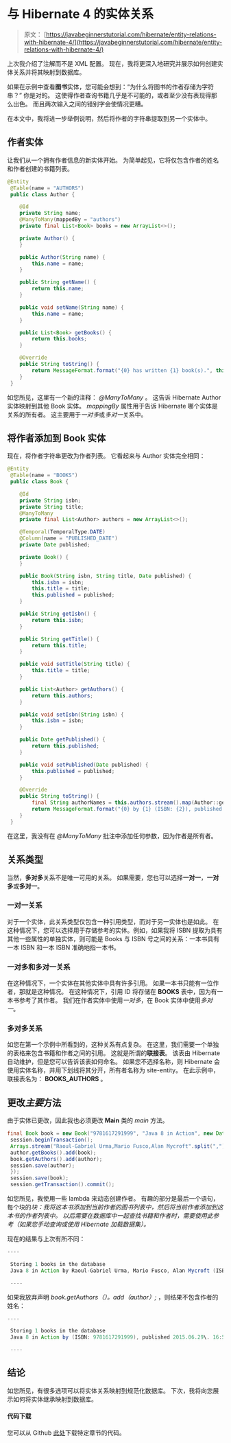 # 与 Hibernate 4 的实体关系

> 原文： [https://javabeginnerstutorial.com/hibernate/entity-relations-with-hibernate-4/](https://javabeginnerstutorial.com/hibernate/entity-relations-with-hibernate-4/)

上次我介绍了注解而不是 XML 配置。 现在，我将更深入地研究并展示如何创建实体关系并将其映射到数据库。

如果在示例中查看**图书**实体，您可能会想到：“为什么将图书的作者存储为字符串？” 你是对的。 这使得作者查询书籍几乎是不可能的，或者至少没有表现得那么出色。 而且两次输入之间的错别字会使情况更糟。

在本文中，我将进一步举例说明，然后将作者的字符串提取到另一个实体中。

## 作者实体

让我们从一个拥有作者信息的新实体开始。 为简单起见，它将仅包含作者的姓名和作者创建的书籍列表。

```java
@Entity
 @Table(name = "AUTHORS")
 public class Author {

    @Id
    private String name;
    @ManyToMany(mappedBy = "authors")
    private final List<Book> books = new ArrayList<>();

    private Author() {
    }

    public Author(String name) {
        this.name = name;
    }

    public String getName() {
        return this.name;
    }

    public void setName(String name) {
        this.name = name;
    }

    public List<Book> getBooks() {
        return this.books;
    }

    @Override
    public String toString() {
        return MessageFormat.format("{0} has written {1} book(s).", this.name, this.books.size());
    }
 }
```

如您所见，这里有一个新的注释： *@ManyToMany* 。 这告诉 Hibernate Author 实体映射到其他 Book 实体。 *mappingBy* 属性用于告诉 Hibernate 哪个实体是关系的所有者。 这主要用于*一对多*或*多对一*关系中。

## 将作者添加到 Book 实体

现在，将作者字符串更改为作者列表。 它看起来与 Author 实体完全相同：

```java
@Entity
 @Table(name = "BOOKS")
 public class Book {

    @Id
    private String isbn;
    private String title;
    @ManyToMany
    private final List<Author> authors = new ArrayList<>();

    @Temporal(TemporalType.DATE)
    @Column(name = "PUBLISHED_DATE")
    private Date published;

    private Book() {
    }

    public Book(String isbn, String title, Date published) {
        this.isbn = isbn;
        this.title = title;
        this.published = published;
    }

    public String getIsbn() {
        return this.isbn;
    }

    public String getTitle() {
        return this.title;
    }

    public void setTitle(String title) {
        this.title = title;
    }

    public List<Author> getAuthors() {
        return this.authors;
    }

    public void setIsbn(String isbn) {
        this.isbn = isbn;
    }

    public Date getPublished() {
        return this.published;
    }

    public void setPublished(Date published) {
        this.published = published;
    }

    @Override
    public String toString() {
        final String authorNames = this.authors.stream().map(Author::getName).collect(Collectors.joining(", "));
        return MessageFormat.format("{0} by {1} (ISBN: {2}), published {3}", this.title, authorNames, this.isbn, this.published);
    }
 }
```

在这里，我没有在 *@ManyToMany* 批注中添加任何参数，因为作者是所有者。

## 关系类型

当然，**多对多**关系不是唯一可用的关系。 如果需要，您也可以选择**一对一**，**一对多**或**多对一**。

### 一对一关系

对于一个实体，此关系类型仅包含一种引用类型，而对于另一实体也是如此。 在这种情况下，您可以选择用于存储参考的实体。例如，如果我将 ISBN 提取为具有其他一些属性的单独实体，则可能是 Books 与 ISBN 号之间的关系：一本书具有一本 ISBN 和一本 ISBN 准确地指一本书。

### 一对多和多对一关系

在这种情况下，一个实体在其他实体中具有许多引用。 如果一本书只能有一位作者，那就是这种情况。 在这种情况下，引用 I​​D 将存储在 **BOOKS** 表中，因为有一本书参考了其作者。 我们在作者实体中使用*一对多*，在 Book 实体中使用*多对一*。

### 多对多关系

如您在第一个示例中所看到的，这种关系有点复杂。 在这里，我们需要一个单独的表格来包含书籍和作者之间的引用。 这就是所谓的**联接表**。 该表由 Hibernate 自动维护，但是您可以告诉该表如何命名。 如果您不选择名称，则 Hibernate 会使用实体名称，并用下划线将其分开，所有者名称为 site-entity。 在此示例中，联接表名为： **BOOKS_AUTHORS** 。

## 更改*主要*方法

由于实体已更改，因此我也必须更改 **Main** 类的 *main* 方法。

```java
final Book book = new Book("9781617291999", "Java 8 in Action", new Date());
 session.beginTransaction();
 Arrays.stream("Raoul-Gabriel Urma,Mario Fusco,Alan Mycroft".split(",")).map(name -> new Author(name)).forEach(author -> {
 author.getBooks().add(book);
 book.getAuthors().add(author);
 session.save(author);
 });
 session.save(book);
 session.getTransaction().commit();
```

如您所见，我使用一些 lambda 来动态创建作者。 有趣的部分是最后一个语句，每个块的*块：我将这本书添加到当前作者的图书列表中，然后将当前作者添加到这本书的作者列表中。 以后需要在数据库中一起查找书籍和作者时，需要使用此参考（如果您手动查询或使用 Hibernate 加载数据集）。*

现在的结果与上次有所不同：

```java
----

 Storing 1 books in the database
 Java 8 in Action by Raoul-Gabriel Urma, Mario Fusco, Alan Mycroft (ISBN: 9781617291999), published 2015.06.29\. 16:57

 ----
```

如果我放弃声明 *book.getAuthors（）。add（author）;* ，则结果不包含作者的姓名：

```java
----

 Storing 1 books in the database
 Java 8 in Action by (ISBN: 9781617291999), published 2015.06.29\. 16:58

 ----
```

## 结论

如您所见，有很多选项可以将实体关系映射到规范化数据库。 下次，我将向您展示如何将实体继承映射到数据库。

#### 代码下载

您可以从 Github [此处](https://github.com/JBTAdmin/Hibernate)下载特定章节的代码。

